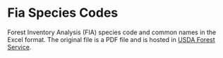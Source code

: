 # Fia Species Codes

Forest Inventory Analysis (FIA) species code and common names in the Excel format. The original file is a PDF file and is hosted in [USDA Forest Service](https://www.fia.fs.usda.gov/program-features/urban/docs/Appendix%203a%20CORE%20Species%20List.pdf).
